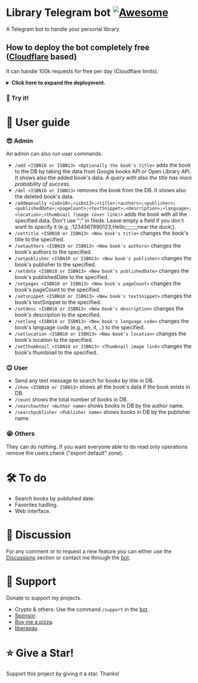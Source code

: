 # Library Telegram bot [![Awesome](https://cdn.jsdelivr.net/gh/sindresorhus/awesome@d7305f38d29fed78fa85652e3a63e154dd8e8829/media/badge.svg)](https://github.com/Mqtth3w/library-Telegram-bot)

A Telegram bot to handle your personal library.

## How to deploy the bot completely free ([Cloudflare](https://www.cloudflare.com/) based)
It can handle 100k requests for free per day (Cloudflare limits).

<details closed>
<summary><b>Click here to expand the deployment. </b></summary>
  
 The deployment only takes less than 10 minutes.
  
- Create a new bot on telegram with [@BotFather](https://telegram.me/BotFather). Save the api token for future use.
- Create a Cloudflare account and click add a website or application.
- Go to workers & pages then create a new worker so deploy it.
- Click edit so replace the code with the content of [lib_tel_bot.js](./lib_tel_bot.js). Deploy it.
- Click configure worker, go to setting, go to variables.
- Add the variable API_KEY (secret type). Which is the bot api token.
- Add the variable SECRET_TOKEN (secret type). Generate its value through the script [gen_token.py](./gen_token.py). You can also type it with your hands (1-256 characters. Only characters `A-Z`, `a-z`, `0-9`, `_` and `-` are allowed). Save it for future use.
- **Optionally** you can add a variable GBOOKS_API_KEY (secret type), which is a Google API key restricted to the Books API service. It let you do more requests, generally you don't need it unless you plan to do thousands of requests per day.
- Encrypt (set the secrect type!) all variables and save.

- ### DB setup
  Follow the instructions in the DB setup [file](./README2.md).

- ### Webhook
  Open the following link after substitution to configure webhook.
  ```
  https://api.telegram.org/bot<replace with your bot api token>/setWebhook?url=<replace with your worker url>&secret_token=<replace with your secret token>
  ```
  You should see something like {"ok":true,"result":true,"description":"Webhook was set"} then the bot works.
  <br><br>
  If you filled wrong info or need to update info you can delete webhook and then you can set it again. Open the following link after substitution to delete webhook.
  ```
  https://api.telegram.org/bot<replace with your bot api token>/deleteWebhook
  ```

</details>

### 🤌 Try it! 



# 📜 User guide 

### 😎 Admin
An admin can also run user commands.
- `/add <ISBN10 or ISBN13> <Optionally the book's title>` adds the book to the DB by taking the data from Google books API or Open Library API. It shows also the added book's data. *A query with also the title has more probability of success*.
-  `/del <ISBN10 or ISBN13>` removes the book from the DB. It shows also the deleted book's data.
-  `/addmanually <isbn10>;<isbn13>;<title>;<authors>;<publisher>;<publishedDate>;<pageCount>;<textSnippet>;<description>;<language>;<location>;<thumbnail (image cover link)>` adds the book with all the specified data. Don't use ";" in fileds. Leave empty a field if you don't want to specify it (e.g. ;1234567890123;Hello;;;;;;;;near the duck;).
-  `/settitle <ISBN10 or ISBN13> <New book's title>` changes the book's title to the specified.
-  `/setauthors <ISBN10 or ISBN13> <New book's authors>` changes the book's authors to the specified.
-  `/setpublisher <ISBN10 or ISBN13> <New book's publisher>` changes the book's publisher to the specified.
-  `/setdate <ISBN10 or ISBN13> <New book's publishedDate>` changes the book's publishedDate to the specified.
-  `/setpages <ISBN10 or ISBN13> <New book's pageCount>` changes the book's pageCount to the specified.
-  `/setsnippet <ISBN10 or ISBN13> <New book's textSnippet>` changes the book's textSnippet to the specified.
-  `/setdesc <ISBN10 or ISBN13> <New book's description>` changes the book's description to the specified.
-  `/setlang <ISBN10 or ISBN13> <New book's language code>` changes the book's language code (e.g., en, it, ..) to the specified.
-  `/setlocation <ISBN10 or ISBN13> <New book's location>` changes the book's location to the specified.
-  `/setthumbnail <ISBN10 or ISBN13> <Thumbnail image link>` changes the book's thumbnail to the specified.

### 😊 User
- Send any text message to search for  books by title in DB.
-  `/show <ISBN10 or ISBN13>` shows all the book's data if the book exists in DB.
-  `/count` shows the total number of books in DB.
-  `/searchauthor <Author name>` shows books in DB by the author name.
-  `/searchpublisher <Publisher name>` shows books in DB by the publisher name.

### 😭 Others
They can do nothing. If you want everyone able to do read only operations remove the users check ("export default" zone).

# 🛠️ To do 
- Search books by published date.
- Favorites hadling.
- Web interface.

# 💭 Discussion 
For any comment or to request a new feature you can either use the [Discussions](https://github.com/Mqtth3w/library-Telegram-bot/discussions) section or contact me through the [bot](https://t.me/Mqtth3w_support_bot).

# 🫶 Support 
Donate to support my projects. 
- Crypto & others: Use the command `/support` in the [bot](https://t.me/Mqtth3w_support_bot).
- [Sponsor](https://github.com/sponsors/Mqtth3w).
- [Buy me a pizza](https://buymeacoffee.com/mqtth3w).
- [liberapay](https://liberapay.com/mqtth3w).

# ⭐ Give a Star!
Support this project by giving it a star. Thanks!
